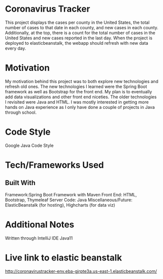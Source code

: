 # Coronavirus Tracker
This project displays the cases per county in the United States, the total number of cases to that date in each county, and new cases in each county. Additionally, at the top, there is a count for the total number of cases in the United States and new cases reported in the last day. When the project is deployed to elasticbeanstalk, the webapp should refresh with new data every day.
# Motivation
My motivation behind this project was to both explore new technologies and refresh old ones. The new technologies I learned were the Spring Boot framework as well as Bootstrap for the front end. My plan is to eventually add data visualizations and other front end niceties. The older technologies I revisited were Java and HTML. I was mostly interested in getting more hands on Java experience as I only have done a couple of projects in Java through school.
# Code Style
Google Java Code Style
# Tech/Frameworks Used
## Built With
Framework:Spring Boot Framework with Maven
Front End: HTML, Bootstrap, Thymeleaf
Server Code: Java
Miscellaneous/Future: ElasticBeanstalk (for hosting), Highcharts (for data viz)
# Additional Notes
Written through IntelliJ IDE
Java11
# Live link to elastic beanstalk
http://coronavirustracker-env.eba-gjrpte3a.us-east-1.elasticbeanstalk.com/
